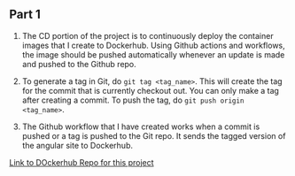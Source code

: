 ## Part 1

1. The CD portion of the project is to continuously deploy the container images that I create to Dockerhub. Using Github actions and workflows, the image should be pushed automatically whenever an update is made and pushed to the Github repo.

2. To generate a tag in Git, do `git tag <tag_name>`.  This will create the tag for the commit that is currently checkout out.  You can only make a tag after creating a commit.  To push the tag, do `git push origin <tag_name>`.

3. The Github workflow that I have created works when a commit is pushed or a tag is pushed to the Git repo. It sends the tagged version of the angular site to Dockerhub.

[Link to DOckerhub Repo for this project](https://hub.docker.com/repository/docker/cacanuck/angular-site/general)
